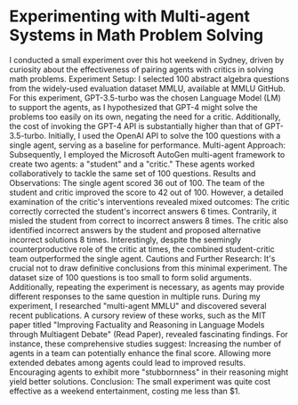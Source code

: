 # Experimenting with Multi-agent Systems in Math Problem Solving
I conducted a small experiment over this hot weekend in Sydney, driven by curiosity about the effectiveness of pairing agents with critics in solving math problems.
Experiment Setup:
I selected 100 abstract algebra questions from the widely-used evaluation dataset MMLU, available at MMLU GitHub. For this experiment, GPT-3.5-turbo was the chosen Language Model (LM) to support the agents, as I hypothesized that GPT-4 might solve the problems too easily on its own, negating the need for a critic. Additionally, the cost of invoking the GPT-4 API is substantially higher than that of GPT-3.5-turbo.
Initially, I used the OpenAI API to solve the 100 questions with a single agent, serving as a baseline for performance.
Multi-agent Approach:
Subsequently, I employed the Microsoft AutoGen multi-agent framework to create two agents: a "student" and a "critic." These agents worked collaboratively to tackle the same set of 100 questions.
Results and Observations:
The single agent scored 36 out of 100.
The team of the student and critic improved the score to 42 out of 100.
However, a detailed examination of the critic's interventions revealed mixed outcomes:
The critic correctly corrected the student's incorrect answers 6 times.
Contrarily, it misled the student from correct to incorrect answers 8 times.
The critic also identified incorrect answers by the student and proposed alternative incorrect solutions 8 times.
Interestingly, despite the seemingly counterproductive role of the critic at times, the combined student-critic team outperformed the single agent.
Cautions and Further Research:
It's crucial not to draw definitive conclusions from this minimal experiment. The dataset size of 100 questions is too small to form solid arguments. Additionally, repeating the experiment is necessary, as agents may provide different responses to the same question in multiple runs.
During my experiment, I researched "multi-agent MMLU" and discovered several recent publications. A cursory review of these works, such as the MIT paper titled "Improving Factuality and Reasoning in Language Models through Multiagent Debate" (Read Paper), revealed fascinating findings. For instance, these comprehensive studies suggest:
Increasing the number of agents in a team can potentially enhance the final score.
Allowing more extended debates among agents could lead to improved results.
Encouraging agents to exhibit more "stubbornness" in their reasoning might yield better solutions.
Conclusion: 
The small experiment was quite cost effective as a weekend entertainment, costing me less than $1.
